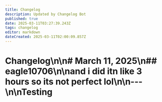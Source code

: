 ```yaml
---
title: Changelog
description: Updated by Changelog Bot
published: true
date: 2025-03-11T03:27:39.243Z
tags: changelog
editor: markdown
dateCreated: 2025-03-11T02:00:09.857Z
---
```


# Changelog\n\n# March 11, 2025\n## eagle10706\n\nand i did itn like 3 hours so its not perfect lol\n\n---\n\nTesting